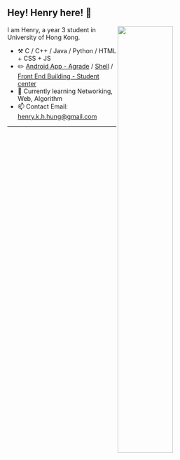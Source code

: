 

## Hey! Henry here! :wave:

[<img align="right" width="50%" src="https://github-readme-stats.vercel.app/api?username=Henryyy-Hung&theme=tokyonight">](https://github-readme-stats.vercel.app/api?username=Henryyy-Hung&theme=tokyonight)

I am Henry, a year 3 student in University of Hong Kong.

- :hammer_and_pick: C / C++ / Java / Python / HTML + CSS + JS
- :pencil2: [Android App - Agrade](https://github.com/Henryyy-Hung/HKU-COMP3330-AGrade) / [Shell](https://github.com/Henryyy-Hung/HKU-COMP3230-Shell) / [Front End Building - Student center](https://github.com/Henryyy-Hung/HKU-COMP3278-StudentCenter)
- :seedling: Currently learning Networking, Web, Algorithm
- 📫 Contact Email: henry.k.h.hung@gmail.com
---


<!--
![](https://github-readme-stats.vercel.app/api?username=Henryyy-Hung&theme=tokyonight)

**Henryyy-Hung/Henryyy-Hung** is a ✨ _special_ ✨ repository because its `README.md` (this file) appears on your GitHub profile.

Here are some ideas to get you started:

- 🔭 I’m currently working on ...
- 🌱 I’m currently learning ...
- 👯 I’m looking to collaborate on ...
- 🤔 I’m looking for help with ...
- 💬 Ask me about ...
- 📫 How to reach me: ...
- 😄 Pronouns: ...
- ⚡ Fun fact: ...
-->
